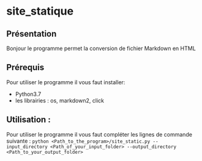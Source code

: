 # site_statique

## Présentation
Bonjour le programme permet la conversion de fichier Markdown en HTML

## Prérequis
Pour utiliser le programme il vous faut installer: 
* Python3.7
* les librairies : os, markdown2, click

## Utilisation :
Pour utiliser le programme il vous faut compléter les lignes de commande suivante : `python <Path_to_the_program>/site_static.py --input_directory <Path_of_your_input_folder> --output_directory <Path_to_your_output_folder>`

